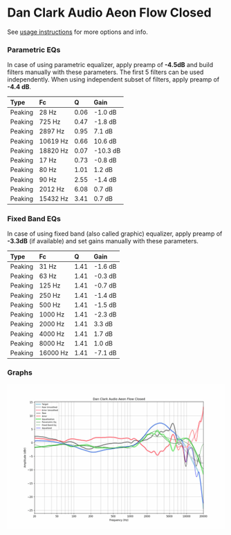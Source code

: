 # Dan Clark Audio Aeon Flow Closed
See [usage instructions](https://github.com/jaakkopasanen/AutoEq#usage) for more options and info.

### Parametric EQs
In case of using parametric equalizer, apply preamp of **-4.5dB** and build filters manually
with these parameters. The first 5 filters can be used independently.
When using independent subset of filters, apply preamp of **-4.4 dB**.

| Type    | Fc       |    Q | Gain     |
|:--------|:---------|:-----|:---------|
| Peaking | 28 Hz    | 0.06 | -1.0 dB  |
| Peaking | 725 Hz   | 0.47 | -1.8 dB  |
| Peaking | 2897 Hz  | 0.95 | 7.1 dB   |
| Peaking | 10619 Hz | 0.66 | 10.6 dB  |
| Peaking | 18820 Hz | 0.07 | -10.3 dB |
| Peaking | 17 Hz    | 0.73 | -0.8 dB  |
| Peaking | 80 Hz    | 1.01 | 1.2 dB   |
| Peaking | 90 Hz    | 2.55 | -1.4 dB  |
| Peaking | 2012 Hz  | 6.08 | 0.7 dB   |
| Peaking | 15432 Hz | 3.41 | 0.7 dB   |

### Fixed Band EQs
In case of using fixed band (also called graphic) equalizer, apply preamp of **-3.3dB**
(if available) and set gains manually with these parameters.

| Type    | Fc       |    Q | Gain    |
|:--------|:---------|:-----|:--------|
| Peaking | 31 Hz    | 1.41 | -1.6 dB |
| Peaking | 63 Hz    | 1.41 | -0.3 dB |
| Peaking | 125 Hz   | 1.41 | -0.7 dB |
| Peaking | 250 Hz   | 1.41 | -1.4 dB |
| Peaking | 500 Hz   | 1.41 | -1.5 dB |
| Peaking | 1000 Hz  | 1.41 | -2.3 dB |
| Peaking | 2000 Hz  | 1.41 | 3.3 dB  |
| Peaking | 4000 Hz  | 1.41 | 1.7 dB  |
| Peaking | 8000 Hz  | 1.41 | 1.0 dB  |
| Peaking | 16000 Hz | 1.41 | -7.1 dB |

### Graphs
![](./Dan%20Clark%20Audio%20Aeon%20Flow%20Closed.png)